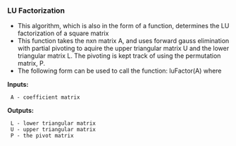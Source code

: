 ### LU Factorization
  * This algorithm, which is also in the form of a function, determines the LU factorization of a square matrix
  * This function takes the nxn matrix A, and uses forward gauss elimination with partial pivoting to aquire the upper triangular matrix U and the lower triangular matrix L. The pivoting is kept track of using the permutation matrix, P.
  * The following form can be used to call the function: luFactor(A) where
  
  **Inputs:**
  
     A - coefficient matrix
  
  **Outputs:**
  
     L - lower triangular matrix
     U - upper triangular matrix
     P - the pivot matrix
